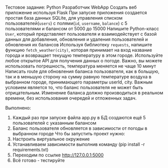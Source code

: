 Тестовое задание: Python Разработчик
WebApp
Создать веб приложение используя Flask
При запуске приложения создается простая база данных SQLite, для управления списком пользователей(`users`) с полями(`id`, `username`, `balance`) с 5 пользователями и балансом от 5000 до 15000
Напишите Python-класс `User`, который представляет пользователя и взаимодействует с базой данных для добавления, обновления и удаления пользователей и обновления их балансов
Используя библиотеку `requests`, напишите функцию `fetch_weather(city)`, которая принимает на вход название города и возвращает текущую температуру в этом городе. Используйте любое открытое API для получения данных о погоде. Важно, вы можете использовать погрешность, температура меняется не чаще 10 минут
Написать route для обновления баланса пользователя, как в большую, так и в меньшую сторону на сумму равную температуре воздуха в выбранном городе, принимающего параметры userId, city.
Важным условием является то, что баланс пользователя не может быть отрицательным.
Изменение баланса должно производиться в реальном времени, без использования очередей и отложенных задач.

Выполнено:
1) Каждый раз при запуске файла app.py в БД создаются ещё 5 пользователей с указанным балансом
2) Баланс пользователя обновляется в зависимости от погоды в выбранном городе
Что бы запустить проект нужно:
  1) Настроить виртуальное окружение
  2) Устанавливаем зависимости выполнив команду (pip install -r requirements.txt)
  3) Переходим по ссылке http://127.0.0.1:5000
  4) Всё готово - тестируйте
